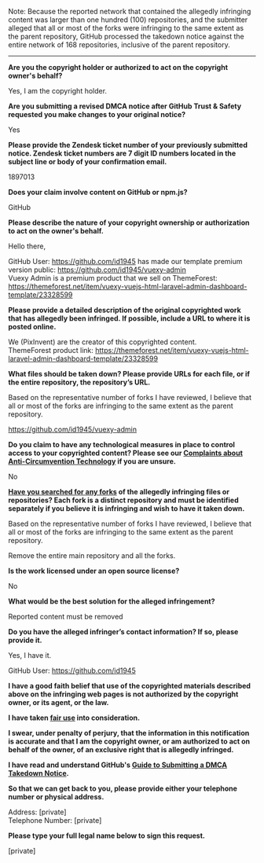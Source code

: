 Note: Because the reported network that contained the allegedly infringing content was larger than one hundred (100) repositories, and the submitter alleged that all or most of the forks were infringing to the same extent as the parent repository, GitHub processed the takedown notice against the entire network of 168 repositories, inclusive of the parent repository.

---

**Are you the copyright holder or authorized to act on the copyright owner's behalf?**

Yes, I am the copyright holder.

**Are you submitting a revised DMCA notice after GitHub Trust & Safety requested you make changes to your original notice?**

Yes

**Please provide the Zendesk ticket number of your previously submitted notice. Zendesk ticket numbers are 7 digit ID numbers located in the subject line or body of your confirmation email.**

1897013

**Does your claim involve content on GitHub or npm.js?**

GitHub

**Please describe the nature of your copyright ownership or authorization to act on the owner's behalf.**

Hello there,

GitHub User: https://github.com/id1945 has made our template premium version public: https://github.com/id1945/vuexy-admin  
Vuexy Admin is a premium product that we sell on ThemeForest: https://themeforest.net/item/vuexy-vuejs-html-laravel-admin-dashboard-template/23328599

**Please provide a detailed description of the original copyrighted work that has allegedly been infringed. If possible, include a URL to where it is posted online.**

We (PixInvent) are the creator of this copyrighted content.  
ThemeForest product link: https://themeforest.net/item/vuexy-vuejs-html-laravel-admin-dashboard-template/23328599

**What files should be taken down? Please provide URLs for each file, or if the entire repository, the repository’s URL.**

Based on the representative number of forks I have reviewed, I believe that all or most of the forks are infringing to the same extent as the parent repository.

https://github.com/id1945/vuexy-admin

**Do you claim to have any technological measures in place to control access to your copyrighted content? Please see our <a href="https://docs.github.com/articles/guide-to-submitting-a-dmca-takedown-notice#complaints-about-anti-circumvention-technology">Complaints about Anti-Circumvention Technology</a> if you are unsure.**

No

**<a href="https://docs.github.com/articles/dmca-takedown-policy#b-what-about-forks-or-whats-a-fork">Have you searched for any forks</a> of the allegedly infringing files or repositories? Each fork is a distinct repository and must be identified separately if you believe it is infringing and wish to have it taken down.**

Based on the representative number of forks I have reviewed, I believe that all or most of the forks are infringing to the same extent as the parent repository.

Remove the entire main repository and all the forks.

**Is the work licensed under an open source license?**

No

**What would be the best solution for the alleged infringement?**

Reported content must be removed

**Do you have the alleged infringer’s contact information? If so, please provide it.**

Yes, I have it.

GitHub User: https://github.com/id1945

**I have a good faith belief that use of the copyrighted materials described above on the infringing web pages is not authorized by the copyright owner, or its agent, or the law.**

**I have taken <a href="https://www.lumendatabase.org/topics/22">fair use</a> into consideration.**

**I swear, under penalty of perjury, that the information in this notification is accurate and that I am the copyright owner, or am authorized to act on behalf of the owner, of an exclusive right that is allegedly infringed.**

**I have read and understand GitHub's <a href="https://docs.github.com/articles/guide-to-submitting-a-dmca-takedown-notice/">Guide to Submitting a DMCA Takedown Notice</a>.**

**So that we can get back to you, please provide either your telephone number or physical address.**

Address: [private]  
Telephone Number: [private]  

**Please type your full legal name below to sign this request.**

[private]
